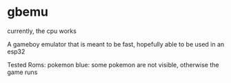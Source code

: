# gbemu

currently, the cpu works

A gameboy emulator that is meant to be fast, hopefully able to be used in an esp32

Tested Roms: pokemon blue: some pokemon are not visible, otherwise the game runs
